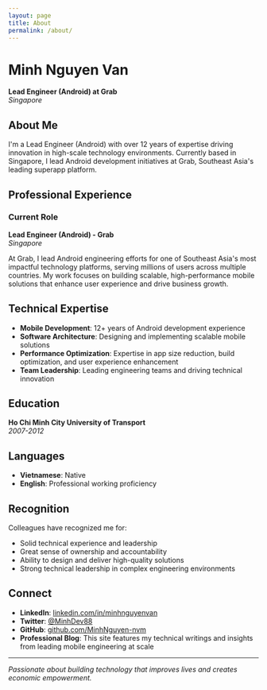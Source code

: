 ```yaml
---
layout: page
title: About
permalink: /about/
---
```


# Minh Nguyen Van

**Lead Engineer (Android) at Grab**  
*Singapore*

## About Me

I'm a Lead Engineer (Android) with over 12 years of expertise driving innovation in high-scale technology environments. Currently based in Singapore, I lead Android development initiatives at Grab, Southeast Asia's leading superapp platform.

## Professional Experience

### Current Role
**Lead Engineer (Android) - Grab**  
*Singapore*

At Grab, I lead Android engineering efforts for one of Southeast Asia's most impactful technology platforms, serving millions of users across multiple countries. My work focuses on building scalable, high-performance mobile solutions that enhance user experience and drive business growth.

## Technical Expertise

- **Mobile Development**: 12+ years of Android development experience
- **Software Architecture**: Designing and implementing scalable mobile solutions
- **Performance Optimization**: Expertise in app size reduction, build optimization, and user experience enhancement
- **Team Leadership**: Leading engineering teams and driving technical innovation

## Education

**Ho Chi Minh City University of Transport**  
*2007-2012*

## Languages

- **Vietnamese**: Native
- **English**: Professional working proficiency

## Recognition

Colleagues have recognized me for:
- Solid technical experience and leadership
- Great sense of ownership and accountability
- Ability to design and deliver high-quality solutions
- Strong technical leadership in complex engineering environments

## Connect

- **LinkedIn**: [linkedin.com/in/minhnguyenvan](https://www.linkedin.com/in/minhnguyenvan/)
- **Twitter**: [@MinhDev88](https://twitter.com/MinhDev88)
- **GitHub**: [github.com/MinhNguyen-nvm](https://github.com/MinhNguyen-nvm)
- **Professional Blog**: This site features my technical writings and insights from leading mobile engineering at scale

---

*Passionate about building technology that improves lives and creates economic empowerment.*
